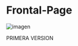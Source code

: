 # Frontal-Page
![imagen](https://github.com/RCL05/Frontal-Page/assets/166523151/37557587-9423-4593-9a65-d1fd78feb2f6)

PRIMERA VERSION
